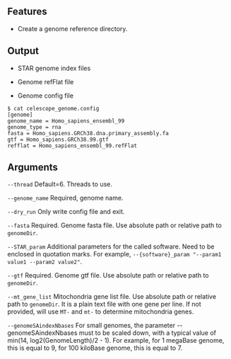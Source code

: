 ## Features
- Create a genome reference directory.

## Output

- STAR genome index files

- Genome refFlat file

- Genome config file
```
$ cat celescope_genome.config
[genome]
genome_name = Homo_sapiens_ensembl_99
genome_type = rna
fasta = Homo_sapiens.GRCh38.dna.primary_assembly.fa
gtf = Homo_sapiens.GRCh38.99.gtf
refflat = Homo_sapiens_ensembl_99.refFlat
```
## Arguments
`--thread` Default=6. Threads to use.

`--genome_name` Required, genome name.

`--dry_run` Only write config file and exit.

`--fasta` Required. Genome fasta file. Use absolute path or relative path to `genomeDir`.

`--STAR_param` Additional parameters for the called software. Need to be enclosed in quotation marks. For example, `--{software}_param "--param1 value1 --param2 value2"`.

`--gtf` Required. Genome gtf file. Use absolute path or relative path to `genomeDir`.

`--mt_gene_list` Mitochondria gene list file. Use absolute path or relative path to `genomeDir`.
It is a plain text file with one gene per line. 
If not provided, will use `MT-` and `mt-` to determine mitochondria genes.

`--genomeSAindexNbases` For small genomes, the parameter --genomeSAindexNbases must to be scaled down, with a typical 
value of min(14, log2(GenomeLength)/2 - 1). For example, for 1 megaBase genome, this is equal 
to 9, for 100 kiloBase genome, this is equal to 7.

